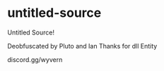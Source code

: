 # untitled-source
Untitled Source!

Deobfuscated by Pluto and Ian
Thanks for dll Entity

discord.gg/wyvern
